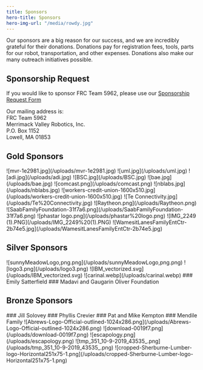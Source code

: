 ```yaml
---
title: Sponsors
hero-title: Sponsors
hero-img-url: "/media/rowdy.jpg"
---
```


Our sponsors are a big reason for our success, and we are incredibly grateful for their donations. Donations pay for registration fees, tools, parts for our robot, transportation, and other expenses. Donations also make our many outreach initiatives possible.

## Sponsorship Request

If you would like to sponsor FRC Team 5962, please use our [Sponsorship Request Form](https://docs.google.com/document/d/1uyhAb26nqWgYaaHQmjEV63Pm3g7mU7VQ0f5xBUOJ850/edit?usp=sharing)

Our mailing address is: <br>
FRC Team 5962<br>
Merrimack Valley Robotics, Inc.<br>
P.O. Box 1152<br>
Lowell, MA 01853<br>

<div class="divider"></div>

## Gold Sponsors

<div class="sponsor-pics" markdown="1">
![mvr-1e2981.jpg](/uploads/mvr-1e2981.jpg)
![uml.jpg](/uploads/uml.jpg)
![adi.jpg](/uploads/adi.jpg)
![BSC.jpg](/uploads/BSC.jpg)
![bae.jpg](/uploads/bae.jpg)
![comcast.png](/uploads/comcast.png)
![nblabs.jpg](/uploads/nblabs.jpg)
![workers-credit-union-1600x510.jpg](/uploads/workers-credit-union-1600x510.jpg)
![Te Connectivity.jpg](/uploads/Te%20Connectivity.jpg)
![Raytheon.png](/uploads/Raytheon.png)
![SaabFamilyFoundation-31f7a6.png](/uploads/SaabFamilyFoundation-31f7a6.png) 
![phastar logo.png](/uploads/phastar%20logo.png)
![IMG_2249 (1).PNG](/uploads/IMG_2249%20(1).PNG)
![WamesitLanesFamilyEntCtr-2b74e5.jpg](/uploads/WamesitLanesFamilyEntCtr-2b74e5.jpg)
</div>
<div class="divider"></div>

## Silver Sponsors

<div class="sponsor-pics" markdown="1">
![sunnyMeadowLogo,png.png](/uploads/sunnyMeadowLogo,png.png)
![logo3.png](/uploads/logo3.png)
![IBM_vectorized.svg](/uploads/IBM_vectorized.svg)
![carinal.webp](/uploads/carinal.webp)
### Emily Satterfield
### Madavi and Gaugarin Oliver Foundation 
</div>
<div class="divider"></div>

## Bronze Sponsors 

<div class="sponsor-pics" markdown="1">
### Jill Solovey
### Phyllis Crevier
### Pat and Mike Kempton
### Mendile Family
![Abrews-Logo-Official-outlined-1024x286.png](/uploads/Abrews-Logo-Official-outlined-1024x286.png)
![download-0019f7.png](/uploads/download-0019f7.png)
![escapology.png](/uploads/escapology.png)
![tmp_351_10-9-2019_43535_.png](/uploads/tmp_351_10-9-2019_43535_.png)
![cropped-Sherburne-Lumber-logo-Horizontal251x75-1.png](/uploads/cropped-Sherburne-Lumber-logo-Horizontal251x75-1.png)
</div>
<div class="divider"></div>
<div class="pics-size-7" markdown="1">